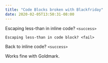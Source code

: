 ```yaml
---
title: "Code Blocks broken with Blackfriday"
date: 2020-02-05T13:50:31-08:00
---
```


Escaping less-than in inline code? `<success>`

```
Escaping less-than in code block? <fail>
```

Back to inline code? `<success>`

Works fine with Goldmark.
